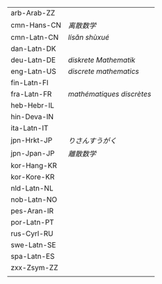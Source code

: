 | | |
|-|-|
| arb-Arab-ZZ |  |
| cmn-Hans-CN | _离散数学_ |
| cmn-Latn-CN | _lísǎn shùxué_ |
| dan-Latn-DK |  |
| deu-Latn-DE | _diskrete Mathematik_ |
| eng-Latn-US | _discrete mathematics_ |
| fin-Latn-FI |  |
| fra-Latn-FR | _mathématiques discrètes_ |
| heb-Hebr-IL |  |
| hin-Deva-IN |  |
| ita-Latn-IT |  |
| jpn-Hrkt-JP | _りさんすうがく_ |
| jpn-Jpan-JP | _離散数学_ |
| kor-Hang-KR |  |
| kor-Kore-KR |  |
| nld-Latn-NL |  |
| nob-Latn-NO |  |
| pes-Aran-IR |  |
| por-Latn-PT |  |
| rus-Cyrl-RU |  |
| swe-Latn-SE |  |
| spa-Latn-ES |  |
| zxx-Zsym-ZZ |  |
|  |  |
